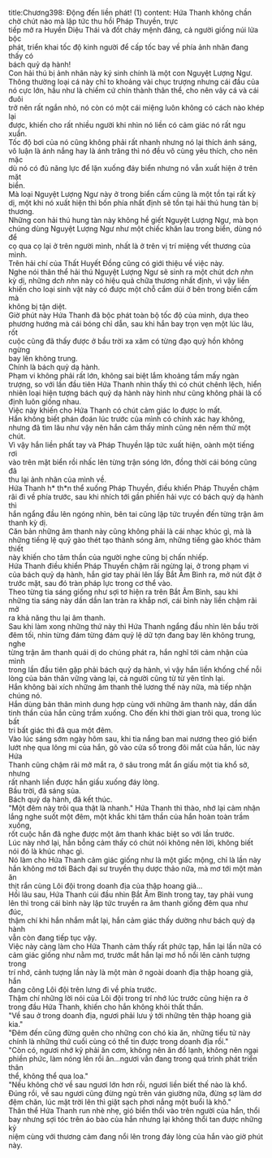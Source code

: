 title:Chương398: Động đến liền phát! (1)
content:
Hứa Thanh không chần chờ chút nào mà lập tức thu hồi Pháp Thuyền, trực<br>tiếp mở ra Huyền Diệu Thái và đốt cháy mệnh đăng, cả người giống núi lửa bộc<br>phát, triển khai tốc độ kinh người để cấp tốc bay về phía ảnh nhãn đang thấy có<br>bách quỷ dạ hành!<br>Con hải thú bị ảnh nhãn này ký sinh chính là một con Nguyệt Lượng Ngư.<br>Thông thường loại cá này chỉ to khoảng vài chục trượng nhưng cái đầu của<br>nó cực lớn, hầu như là chiếm cứ chín thành thân thể, cho nên vây cá và cái đuôi<br>trở nên rất ngắn nhỏ, nó còn có một cái miệng luôn không có cách nào khép lại<br>được, khiến cho rất nhiều người khi nhìn nó liền có cảm giác nó rất ngu xuẩn.<br>Tốc độ bơi của nó cũng không phải rất nhanh nhưng nó lại thích ánh sáng,<br>vô luận là ánh nắng hay là ánh trăng thì nó đều vô cùng yêu thích, cho nên mặc<br>dù nó có đủ năng lực để lặn xuống đáy biển nhưng nó vẫn xuất hiện ở trên mặt<br>biển.<br>Mà loại Nguyệt Lượng Ngư này ở trong biển cấm cũng là một tồn tại rất kỳ<br>dị, một khi nó xuất hiện thì bốn phía nhất định sẽ tồn tại hải thú hung tàn bị<br>thương.<br>Những con hải thú hung tàn này không hề giết Nguyệt Lượng Ngư, mà bọn<br>chúng dùng Nguyệt Lượng Ngư như một chiếc khăn lau trong biển, dùng nó để<br>cọ qua cọ lại ở trên người mình, nhất là ở trên vị trí miệng vết thương của mình.<br>Trên hải chí của Thất Huyết Đồng cũng có giới thiệu về việc này.<br>Nghe nói thân thể hải thú Nguyệt Lượng Ngư sẽ sinh ra một chút d*ch nh*n<br>kỳ dị, những d*ch nh*n này có hiệu quả chữa thương nhất định, vì vậy liền<br>khiến cho loại sinh vật này có được một chỗ cắm dùi ở bên trong biển cấm mà<br>không bị tận diệt.<br>Giờ phút này Hứa Thanh đã bộc phát toàn bộ tốc độ của mình, dựa theo<br>phương hướng mà cái bóng chỉ dẫn, sau khi hắn bay trọn vẹn một lúc lâu, rốt<br>cuộc cũng đã thấy được ở bầu trời xa xăm có từng đạo quỷ hồn không ngừng<br>bay lên không trung.<br>Chính là bách quỷ dạ hành.<br>Phạm vi không phải rất lớn, không sai biệt lắm khoảng tầm mấy ngàn<br>trượng, so với lần đầu tiên Hứa Thanh nhìn thấy thì có chút chênh lệch, hiển<br>nhiên loại hiện tượng bách quỷ dạ hành này hình như cũng không phải là cố<br>định luôn giống nhau.<br>Việc này khiến cho Hứa Thanh có chút cảm giác lo được lo mất.<br>Hắn không biết phán đoán lúc trước của mình có chính xác hay không,<br>nhưng đã tìm lâu như vậy nên hắn cảm thấy mình cũng nên nếm thử một chút.<br>Vì vậy hắn liền phất tay và Pháp Thuyền lập tức xuất hiện, oành một tiếng rơi<br>vào trên mặt biển rồi nhấc lên từng trận sóng lớn, đồng thời cái bóng cũng đã<br>thu lại ảnh nhãn của mình về.<br>Hứa Thanh h* th*n thể xuống Pháp Thuyền, điều khiển Pháp Thuyền chậm<br>rãi đi về phía trước, sau khi nhích tới gần phiến hải vực có bách quỷ dạ hành thì<br>hắn ngẩng đầu lên ngóng nhìn, bên tai cũng lập tức truyền đến từng trận âm<br>thanh kỳ dị.<br>Căn bản những âm thanh này cũng không phải là cái nhạc khúc gì, mà là<br>những tiếng lệ quỷ gào thét tạo thành sóng âm, những tiếng gào khóc thảm thiết<br>này khiến cho tâm thần của người nghe cũng bị chấn nhiếp.<br>Hứa Thanh điều khiển Pháp Thuyền chậm rãi ngừng lại, ở trong phạm vi<br>của bách quỷ dạ hành, hắn giơ tay phải lên lấy Bắt Âm Bình ra, mở nút đặt ở<br>trước mặt, sau đó tràn pháp lực trong cơ thể vào.<br>Theo từng tia sáng giống như sợi tơ hiện ra trên Bắt Âm Bình, sau khi<br>những tia sáng này dần dần lan tràn ra khắp nơi, cái bình này liền chậm rãi mở<br>ra khả năng thu lại âm thanh.<br>Sau khi làm xong những thứ này thì Hứa Thanh ngẩng đầu nhìn lên bầu trời<br>đêm tối, nhìn từng đám từng đám quỷ lệ dữ tợn đang bay lên không trung, nghe<br>từng trận âm thanh quái dị do chúng phát ra, hắn nghĩ tới cảm nhận của mình<br>trong lần đầu tiên gặp phải bách quỷ dạ hành, vì vậy hắn liền khống chế nỗi<br>lòng của bản thân vững vàng lại, cả người cũng từ từ yên tĩnh lại.<br>Hắn không bài xích những âm thanh thê lương thế này nữa, mà tiếp nhận<br>chúng nó.<br>Hắn dùng bản thân mình dung hợp cùng với những âm thanh này, dần dần<br>tinh thần của hắn cũng trầm xuống. Cho đến khi thời gian trôi qua, trong lúc bất<br>tri bất giác thì đã qua một đêm.<br>Vào lúc sáng sớm ngày hôm sau, khi tia nắng ban mai nương theo gió biển<br>lướt nhẹ qua lông mi của hắn, gõ vào cửa sổ trong đôi mắt của hắn, lúc này Hứa<br>Thanh cũng chậm rãi mở mắt ra, ở sâu trong mắt ẩn giấu một tia khổ sở, nhưng<br>rất nhanh liền được hắn giấu xuống đáy lòng.<br>Bầu trời, đã sáng sủa.<br>Bách quỷ dạ hành, đã kết thúc.<br>"Một đêm này trôi qua thật là nhanh." Hứa Thanh thì thào, nhớ lại cảm nhận<br>lắng nghe suốt một đêm, một khắc khi tâm thần của hắn hoàn toàn trầm xuống,<br>rốt cuộc hắn đã nghe được một âm thanh khác biệt so với lần trước.<br>Lúc này nhớ lại, hắn bỗng cảm thấy có chút nói không nên lời, không biết<br>nói đó là khúc nhạc gì.<br>Nó làm cho Hứa Thanh cảm giác giống như là một giấc mộng, chỉ là lần này<br>hắn không mơ tới Bách đại sư truyền thụ dược thảo nữa, mà mơ tới một màn ăn<br>thịt rắn cùng Lôi đội trong doanh địa của thập hoang giả...<br>Hồi lâu sau, Hứa Thanh cúi đầu nhìn Bắt Âm Bình trong tay, tay phải vung<br>lên thì trong cái bình này lập tức truyền ra âm thanh giống đêm qua như đúc,<br>thậm chí khi hắn nhắm mắt lại, hắn cảm giác thấy dường như bách quỷ dạ hành<br>vẫn còn đang tiếp tục vậy.<br>Việc này càng làm cho Hứa Thanh cảm thấy rất phức tạp, hắn lại lần nữa có<br>cảm giác giống như nằm mơ, trước mắt hắn lại mơ hồ nổi lên cảnh tượng trong<br>trí nhớ, cảnh tượng lần này là một màn ở ngoài doanh địa thập hoang giả, hắn<br>đang cõng Lôi đội trên lưng đi về phía trước.<br>Thậm chí những lời nói của Lôi đội trong trí nhớ lúc trước cũng hiện ra ở<br>trong đầu Hứa Thanh, khiến cho hắn không khỏi thất thần.<br>"Về sau ở trong doanh địa, ngươi phải lưu ý tới những tên thập hoang giả<br>kia."<br>"Đêm đến cũng đừng quên cho những con chó kia ăn, những tiểu tử này<br>chính là những thứ cuối cùng có thể tin được trong doanh địa rồi."<br>"Còn có, ngươi nhớ kỹ phải ăn cơm, không nên ăn đồ lạnh, không nên ngại<br>phiền phức, làm nóng lên rồi ăn...ngươi vẫn đang trong quá trình phát triển thân<br>thể, không thể qua loa."<br>"Nếu không chờ về sau ngươi lớn hơn rồi, ngươi liền biết thế nào là khổ.<br>Đúng rồi, về sau ngươi cũng đừng ngủ trên ván giường nữa, đừng sợ làm dơ<br>đệm chăn, lúc mặt trời lên thì giặt sạch phơi nắng một buổi là khô."<br>Thân thể Hứa Thanh run nhè nhẹ, gió biển thổi vào trên người của hắn, thổi<br>bay nhưng sợi tóc trên áo bào của hắn nhưng lại không thổi tan được những kỷ<br>niệm cùng với thương cảm đang nổi lên trong đáy lòng của hắn vào giờ phút<br>này.